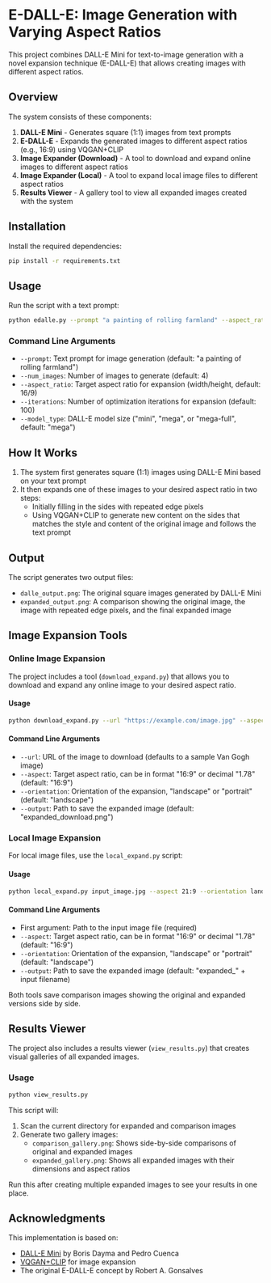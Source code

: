 # E-DALL-E: Image Generation with Varying Aspect Ratios

This project combines DALL-E Mini for text-to-image generation with a novel expansion technique (E-DALL-E) that allows creating images with different aspect ratios.

## Overview

The system consists of these components:
1. **DALL-E Mini** - Generates square (1:1) images from text prompts
2. **E-DALL-E** - Expands the generated images to different aspect ratios (e.g., 16:9) using VQGAN+CLIP
3. **Image Expander (Download)** - A tool to download and expand online images to different aspect ratios
4. **Image Expander (Local)** - A tool to expand local image files to different aspect ratios
5. **Results Viewer** - A gallery tool to view all expanded images created with the system

## Installation

Install the required dependencies:

```bash
pip install -r requirements.txt
```

## Usage

Run the script with a text prompt:

```bash
python edalle.py --prompt "a painting of rolling farmland" --aspect_ratio 1.78 --num_images 4
```

### Command Line Arguments

- `--prompt`: Text prompt for image generation (default: "a painting of rolling farmland")
- `--num_images`: Number of images to generate (default: 4)
- `--aspect_ratio`: Target aspect ratio for expansion (width/height, default: 16/9)
- `--iterations`: Number of optimization iterations for expansion (default: 100)
- `--model_type`: DALL-E model size ("mini", "mega", or "mega-full", default: "mega")

## How It Works

1. The system first generates square (1:1) images using DALL-E Mini based on your text prompt
2. It then expands one of these images to your desired aspect ratio in two steps:
   - Initially filling in the sides with repeated edge pixels
   - Using VQGAN+CLIP to generate new content on the sides that matches the style and content of the original image and follows the text prompt

## Output

The script generates two output files:
- `dalle_output.png`: The original square images generated by DALL-E Mini
- `expanded_output.png`: A comparison showing the original image, the image with repeated edge pixels, and the final expanded image

## Image Expansion Tools

### Online Image Expansion

The project includes a tool (`download_expand.py`) that allows you to download and expand any online image to your desired aspect ratio.

#### Usage

```bash
python download_expand.py --url "https://example.com/image.jpg" --aspect 16:9 --orientation landscape --output expanded.png
```

#### Command Line Arguments

- `--url`: URL of the image to download (defaults to a sample Van Gogh image)
- `--aspect`: Target aspect ratio, can be in format "16:9" or decimal "1.78" (default: "16:9")
- `--orientation`: Orientation of the expansion, "landscape" or "portrait" (default: "landscape")
- `--output`: Path to save the expanded image (default: "expanded_download.png")

### Local Image Expansion

For local image files, use the `local_expand.py` script:

#### Usage

```bash
python local_expand.py input_image.jpg --aspect 21:9 --orientation landscape --output expanded.png
```

#### Command Line Arguments

- First argument: Path to the input image file (required)
- `--aspect`: Target aspect ratio, can be in format "16:9" or decimal "1.78" (default: "16:9")
- `--orientation`: Orientation of the expansion, "landscape" or "portrait" (default: "landscape")
- `--output`: Path to save the expanded image (default: "expanded_" + input filename)

Both tools save comparison images showing the original and expanded versions side by side.

## Results Viewer

The project also includes a results viewer (`view_results.py`) that creates visual galleries of all expanded images.

### Usage

```bash
python view_results.py
```

This script will:
1. Scan the current directory for expanded and comparison images
2. Generate two gallery images:
   - `comparison_gallery.png`: Shows side-by-side comparisons of original and expanded images
   - `expanded_gallery.png`: Shows all expanded images with their dimensions and aspect ratios

Run this after creating multiple expanded images to see your results in one place.

## Acknowledgments

This implementation is based on:
- [DALL-E Mini](https://github.com/borisdayma/dalle-mini) by Boris Dayma and Pedro Cuenca
- [VQGAN+CLIP](https://github.com/patil-suraj/vqgan-jax) for image expansion
- The original E-DALL-E concept by Robert A. Gonsalves 